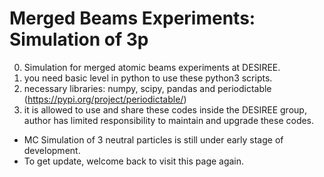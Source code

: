 # Merged Beams Experiments: Simulation of 3p
0. Simulation for merged atomic beams experiments at DESIREE.
1. you need basic level in python to use these python3 scripts.
2. necessary libraries: numpy, scipy, pandas and periodictable (https://pypi.org/project/periodictable/)
3. it is allowed to use and share these codes inside the DESIREE group, author has limited responsibility to maintain and upgrade these codes.


* MC Simulation of 3 neutral particles is still under early stage of development. 
* To get update, welcome back to visit this page again.
